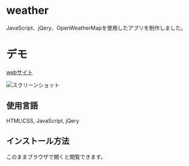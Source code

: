 # weather
JavaScript、jQery、OpenWeatherMapを使用したアプリを制作しました。

# デモ
 [webサイト](https://yasuko-weather.herokuapp.com)





![スクリーンショット](https://user-images.githubusercontent.com/84828867/160768435-3b6c0b0b-405b-4df3-8dc5-b804c1526f5b.png)

 ## 使用言語
 HTML\CSS, JavaScript, jQery
 
 ## インストール方法
 このままブラウザで開くと閲覧できます。


